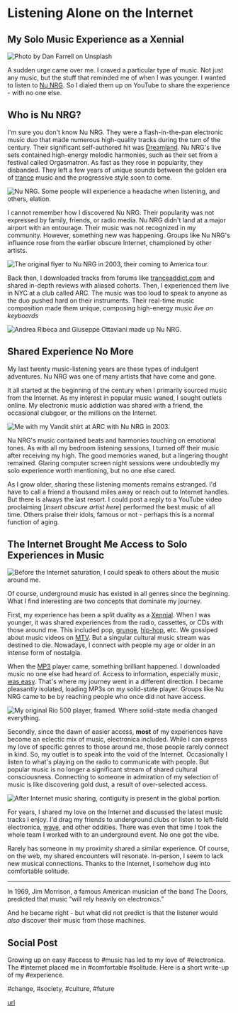 # Listening Alone on the Internet
## My Solo Music Experience as a Xennial

![Photo by Dan Farrell on Unsplash](images/62-01.jpeg)

A sudden urge came over me. I craved a particular type of music. Not just any music, but the stuff that reminded me of when I was younger. I wanted to listen to [Nu NRG](https://everipedia.org/wiki/lang_en/NU_NRG). So I dialed them up on YouTube to share the experience - with no one else.

## Who is Nu NRG?

I'm sure you don't know Nu NRG. They were a flash-in-the-pan electronic music duo that made numerous high-quality tracks during the turn of the century. Their significant self-authored hit was [Dreamland](https://www.youtube.com/watch?v=d8Ee59Yd1lI&t=180s). Nu NRG's live sets contained high-energy melodic harmonies, such as their set from a festival called Orgasmatron. As fast as they rose in popularity, they disbanded. They left a few years of unique sounds between the golden era of [trance](https://en.wikipedia.org/wiki/Trance_music) music and the progressive style soon to come.

![Nu NRG. Some people will experience a headache when listening, and others, elation.](https://www.youtube.com/watch?v=DX5zwtSqSMA)

I cannot remember how I discovered Nu NRG. Their popularity was not expressed by family, friends, or radio media. Nu NRG didn't land at a major airport with an entourage. Their music was not recognized in my community. However, something new was happening. Groups like Nu NRG's influence rose from the earlier obscure Internet, championed by other artists.

![The [original flyer](http://www.madeevent.com/082303.php) to Nu NRG in 2003, their coming to America tour.](images/62-02.jpeg)

Back then, I downloaded tracks from forums like [tranceaddict.com](https://www2.tranceaddict.com/forums/showthread.php?s=6747b48233000365afcd2813cc44df2e&threadid=124606&perpage=12&forumid=21&pagenumber=1#.Y2aYf-zMKHG) and shared in-depth reviews with aliased cohorts. Then, I experienced them live in NYC at a club called ARC. The music was too loud to speak to anyone as the duo pushed hard on their instruments. Their real-time music composition made them unique, composing high-energy music *live on keyboards*

![Andrea Ribeca and Giuseppe Ottaviani made up Nu NRG.](images/62-03.jpeg)

## Shared Experience No More

My last twenty music-listening years are these types of indulgent adventures. Nu NRG was one of many artists that have come and gone.

It all started at the beginning of the century when I primarily sourced music from the Internet. As my interest in popular music waned, I sought outlets online. My electronic music addiction was shared with a friend, the occasional clubgoer, or the millions on the Internet.

![Me with my [Vandit](https://en.wikipedia.org/wiki/Vandit) shirt at ARC with Nu NRG in 2003.](images/62-04.jpg)

Nu NRG's music contained beats and harmonies touching on emotional tones. As with all my bedroom listening sessions, I turned off their music after receiving my high. The good memories waned, but a lingering thought remained. Glaring computer screen night sessions were undoubtedly my solo experience worth mentioning, but no one else cared.

As I grow older, sharing these listening moments remains estranged. I'd have to call a friend a thousand miles away or reach out to Internet handles. But there is always the last resort. I could post a reply to a YouTube video proclaiming [*insert obscure artist here*] performed the best music of all time. Others praise their idols, famous or not - perhaps this is a normal function of aging.

## The Internet Brought Me Access to Solo Experiences in Music

![Before the Internet saturation, I could speak to others about the music around me.](images/62-05.jpeg)

Of course, underground music has existed in all genres since the beginning. What I find interesting are two concepts that dominate my journey.

First, my experience has been a split duality as a [Xennial](https://en.wikipedia.org/wiki/Xennials). When I was younger, it was shared experiences from the radio, cassettes, or CDs with those around me. This included pop, [grunge](https://en.wikipedia.org/wiki/Grunge), [hip-hop](https://en.wikipedia.org/wiki/Hip_hop_music), etc. We gossiped about music videos on [MTV](https://en.wikipedia.org/wiki/MTV). But a singular cultural music stream was destined to die. Nowadays, I connect with people my age or older in an intense form of nostalgia.

When the [MP3](https://en.wikipedia.org/wiki/MP3) player came, something brilliant happened. I downloaded music no one else had heard of. Access to information, especially music, [was easy](https://en.wikipedia.org/wiki/Napster). That's where my journey went in a different direction. I became pleasantly isolated, loading MP3s on my solid-state player. Groups like Nu NRG came to be by reaching people who once did not have access.

![My original [Rio 500](https://en.wikipedia.org/wiki/Rio_500) player, framed. Where solid-state media changed everything.](images/62-06.jpeg)

Secondly, since the dawn of easier access, **most** of my experiences have become an eclectic mix of music, electronica included. While I can express my love of specific genres to those around me, those people rarely connect in kind. So, my outlet is to speak into the void of the Internet. Occasionally I listen to what's playing on the radio to communicate with people. But popular music is no longer a significant stream of shared cultural consciousness. Connecting to someone in admiration of my selection of music is like discovering gold dust, a result of over-selected access.

![After Internet music sharing, contiguity is present in the global portion.](images/62-07.jpeg)

For years, I shared my love on the Internet and discussed the latest music tracks I enjoy. I'd drag my friends to underground clubs or listen to left-field electronica, [wave](https://en.wikipedia.org/wiki/Wave_music), and other oddities. There was even that time I took the whole team I worked with to an underground event. No one got the vibe.

Rarely has someone in my proximity shared a similar experience. Of course, on the web, my shared encounters will resonate. In-person, I seem to lack new musical connections. Thanks to the Internet, I somehow dug into comfortable solitude.

---

In 1969, Jim Morrison, a famous American musician of the band The Doors, predicted that music “will rely heavily on electronics.”

And he became right - but what did not predict is that the listener would *also* discover their music from those machines.

## Social Post

Growing up on easy #access to #music has led to my love of #electronica. The #Internet placed me in #comfortable #solitude. Here is a short write-up of my #experience.

#change, #society, #culture, #future

[url](https://medium.com/@solidi/listening-alone-on-the-internet-91904956162)
